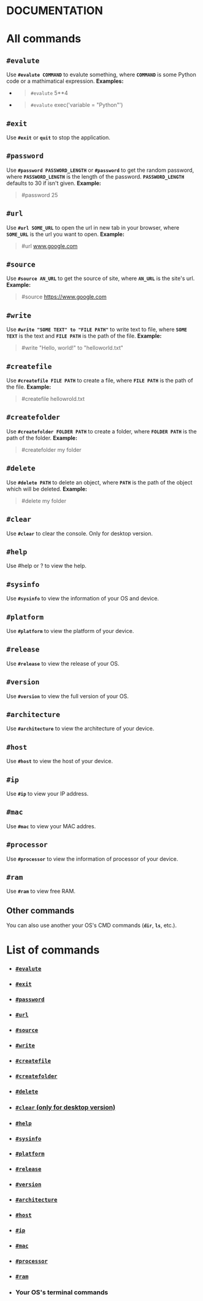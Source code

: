 # DOCUMENTATION
# All commands
## `#evalute`
Use **`#evalute COMMAND`** to evalute something, 
where **`COMMAND`** is some Python code or a mathimatical expression. **Examples:**
- > `#evalute` 5**4
- > `#evalute` exec('variable = "Python"')
## `#exit` 
Use **`#exit`** or **`quit`** to stop the application. 
## `#password`
Use **`#password PASSWORD_LENGTH`** or **`#password`** to get the random password, 
where **`PASSWORD_LENGTH`** is the length of the password. **`PASSWORD_LENGTH`** defaults to 30 if isn't given. **Example:**
> #password 25
## `#url`
Use **`#url SOME_URL`** to open the url in new tab in your browser, 
where **`SOME_URL`** is the url you want to open. **Example:**
> #url www.google.com
## `#source`
Use **`#source AN_URL`** to get the source of site, 
where **`AN_URL`** is the site's url. **Example:**
> #source https://www.google.com
## `#write`
Use **`#write "SOME TEXT" to "FILE PATH"`** to write text to file, 
where **`SOME TEXT`** is the text and **`FILE PATH`** is the path of the file. **Example:**
> #write "Hello, world!" to "helloworld.txt"
## `#createfile`
Use **`#createfile FILE PATH`** to create a file, 
where **`FILE PATH`** is the path of the file. **Example:**
> #createfile hellowrold.txt
## `#createfolder`
Use **`#createfolder FOLDER PATH`** to create a folder, 
where **`FOLDER PATH`** is the path of the folder. **Example:**
> #createfolder my folder
## `#delete`
Use **`#delete PATH`** to delete an object, 
where **`PATH`** is the path of the object which will be deleted. **Example:**
> #delete my folder
## `#clear`
Use **`#clear`** to clear the console. Only for desktop version.
## `#help`
Use #help or ? to view the help.
## `#sysinfo`
Use **`#sysinfo`** to view the information of your OS and device.
## `#platform`
Use **`#platform`** to view the platform of your device.
## `#release`
Use **`#release`** to view the release of your OS.
## `#version`
Use **`#version`** to view the full version of your OS.
## `#architecture`
Use **`#architecture`** to view the architecture of your device.
## `#host`
Use **`#host`** to view the host of your device.
## `#ip`
Use **`#ip`** to view your IP address.
## `#mac`
Use **`#mac`** to view your MAC addres.
## `#processor`
Use **`#processor`** to view the information of processor of your device.
## `#ram`
Use **`#ram`** to view free RAM.
## Other commands
You can also use another your OS's CMD commands (**`dir`**, **`ls`**, etc.).
# List of commands
- ### [`#evalute`](https://github.com/Kastet6398/BCMD#evalute "#evalute")
- ### [`#exit`](https://github.com/Kastet6398/BCMD#exit "#exit")
- ### [`#password`](https://github.com/Kastet6398/BCMD#password "#password")
- ### [`#url`](https://github.com/Kastet6398/BCMD#url "#url")
- ### [`#source`](https://github.com/Kastet6398/BCMD#source "#source")
- ### [`#write`](https://github.com/Kastet6398/BCMD#write "#write")
- ### [`#createfile`](https://github.com/Kastet6398/BCMD#createfile "#createfile")
- ### [`#createfolder`](https://github.com/Kastet6398/BCMD#createfolder "#createfolder")
- ### [`#delete`](https://github.com/Kastet6398/BCMD#delete "#delete")
- ### [`#clear` (only for desktop version)](https://github.com/Kastet6398/BCMD#clear "#clear")
- ### [`#help`](https://github.com/Kastet6398/BCMD#help "#help")
- ### [`#sysinfo`](https://github.com/Kastet6398/BCMD#sysinfo "#sysinfo")
- ### [`#platform`](https://github.com/Kastet6398/BCMD#platform "#platform")
- ### [`#release`](https://github.com/Kastet6398/BCMD#release "#release")
- ### [`#version`](https://github.com/Kastet6398/BCMD#version "#version")
- ### [`#architecture`](https://github.com/Kastet6398/BCMD#architecture "#architecture")
- ### [`#host`](https://github.com/Kastet6398/BCMD#host "#host")
- ### [`#ip`](https://github.com/Kastet6398/BCMD#ip "#ip")
- ### [`#mac`](https://github.com/Kastet6398/BCMD#mac "#mac")
- ### [`#processor`](https://github.com/Kastet6398/BCMD#processor "#processor")
- ### [`#ram`](https://github.com/Kastet6398/BCMD#ram "#ram")
- ### Your OS's terminal commands
